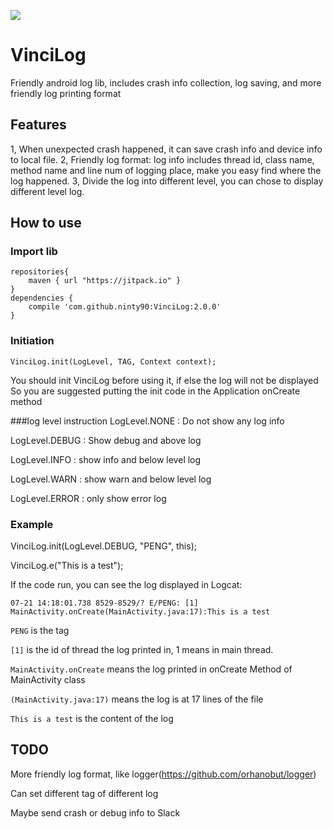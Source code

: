 [![](https://jitpack.io/v/ninty90/VinciLog.svg)](https://jitpack.io/#ninty90/VinciLog)
# VinciLog

Friendly android log lib, includes crash info collection, log saving, and more friendly log printing format

## Features
1, When unexpected crash happened, it can save crash info and device info to local file.
2, Friendly log format: log info includes thread id, class name, method name and line num of logging place, make you easy find where the log happened.
3, Divide the log into different level, you can chose to display different level log.
## How to use

### Import lib
```
repositories{
    maven { url "https://jitpack.io" }
}
dependencies {
    compile 'com.github.ninty90:VinciLog:2.0.0'
}
```

### Initiation
```
VinciLog.init(LogLevel, TAG, Context context);
```
You should init VinciLog before using it, if else the log will not be displayed
So you are suggested putting the init code in the Application onCreate method

###log level instruction
LogLevel.NONE : Do not show any log info

LogLevel.DEBUG : Show debug and above log

LogLevel.INFO : show info and below level log

LogLevel.WARN  : show warn and below level log

LogLevel.ERROR : only show error log

### Example
VinciLog.init(LogLevel.DEBUG, "PENG", this);

VinciLog.e("This is a test");

If the code run, you can see the log displayed in Logcat:

`07-21 14:18:01.738 8529-8529/? E/PENG: [1] MainActivity.onCreate(MainActivity.java:17):This is a test`


`PENG` is the tag

`[1]` is the id of thread the log printed in, 1 means in main thread.

`MainActivity.onCreate` means the log printed in onCreate Method of MainActivity class

`(MainActivity.java:17)` means the log is at 17 lines of the file

`This is a test` is the content of the log

## TODO
More friendly log format, like logger(https://github.com/orhanobut/logger)

Can set different tag of different log

Maybe send crash or debug info to Slack
